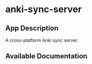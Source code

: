 # anki-sync-server

## App Description

A cross-platform Anki sync server.

## Available Documentation

